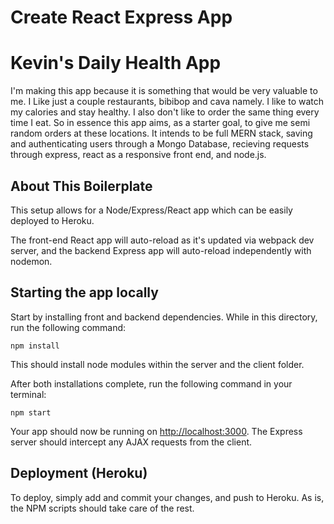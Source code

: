 # Create React Express App

# Kevin's Daily Health App

I'm making this app because it is something that would be very valuable to me. I Like just a couple restaurants, bibibop and cava namely. I like to watch my calories and stay healthy. I also don't like to order the same thing every time I eat. So in essence this app aims, as a starter goal, to give me semi random orders at these locations. It intends to be full MERN stack, saving and authenticating users through a Mongo Database, recieving requests through express, react as a responsive front end, and node.js.

## About This Boilerplate

This setup allows for a Node/Express/React app which can be easily deployed to Heroku.

The front-end React app will auto-reload as it's updated via webpack dev server, and the backend Express app will auto-reload independently with nodemon.

## Starting the app locally

Start by installing front and backend dependencies. While in this directory, run the following command:

```
npm install
```

This should install node modules within the server and the client folder.

After both installations complete, run the following command in your terminal:

```
npm start
```

Your app should now be running on <http://localhost:3000>. The Express server should intercept any AJAX requests from the client.

## Deployment (Heroku)

To deploy, simply add and commit your changes, and push to Heroku. As is, the NPM scripts should take care of the rest.
